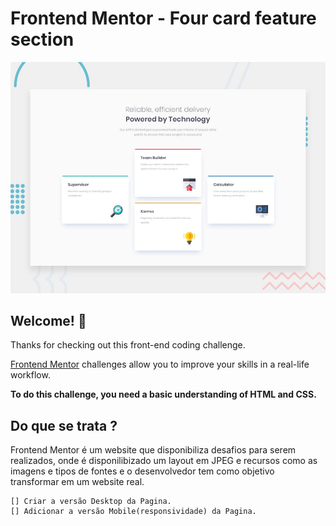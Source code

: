 # Frontend Mentor - Four card feature section

![Design preview for the Four card feature section coding challenge](./design/desktop-preview.jpg)

## Welcome! 👋

Thanks for checking out this front-end coding challenge.

[Frontend Mentor](https://www.frontendmentor.io) challenges allow you to improve your skills in a real-life workflow.

**To do this challenge, you need a basic understanding of HTML and CSS.**

## Do que se trata ?

Frontend Mentor é um website que disponibiliza desafios para serem realizados, onde é disponilibizado um layout em JPEG e recursos como as imagens e tipos de fontes e o desenvolvedor tem como objetivo transformar em um website real.

    [] Criar a versão Desktop da Pagina. 
    [] Adicionar a versão Mobile(responsividade) da Pagina.


